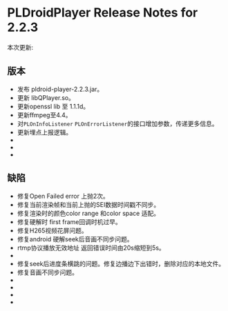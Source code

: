 # PLDroidPlayer Release Notes for 2.2.3

本次更新:


## 版本

- 发布 pldroid-player-2.2.3.jar。
- 更新 libQPlayer.so。
- 更新openssl lib 至 1.1.1d。
- 更新ffmpeg至4.4。
- 对`PLOnInfoListener` `PLOnErrorListener`的接口增加参数，传递更多信息。
- 更新埋点上报逻辑。
- 
- 
- 

## 缺陷

- 修复Open Failed error 上抛2次。
- 修复当前渲染帧和当前上抛的SEI数据时间戳不同步。
- 修复渲染时的颜色color range 和color space 适配。
- 修复硬解时 first frame回调时机过早。
- 修复H265视频花屏问题。
- 修复android 硬解seek后音画不同步问题。
- rtmp协议播放无效地址 返回错误时间由20s缩短到5s。
- 
- 修复seek后进度条横跳的问题。修复边播边下出错时，删除对应的本地文件。
- 修复音画不同步问题。
- 
- 
- 
- 